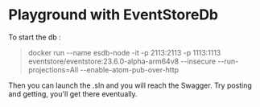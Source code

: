 # Playground with EventStoreDb

To start the db :
>docker run --name esdb-node -it -p 2113:2113 -p 1113:1113  eventstore/eventstore:23.6.0-alpha-arm64v8 --insecure --run-projections=All --enable-atom-pub-over-http

Then you can launch the .sln and you will reach the Swagger.
Try posting and getting, you'll get there eventually.